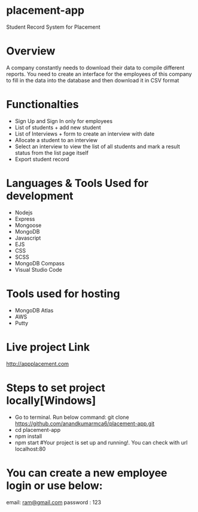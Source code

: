 # placement-app
Student Record System for Placement
# Overview
A company constantly needs to download their data to compile different reports. You need to create an interface for the employees of this company to fill in the data into the database and then download it in CSV format
# Functionalties
-	Sign Up and Sign In only for employees
-	List of students + add new student 
-	List of Interviews + form to create an interview with date
-	Allocate a student to an interview
-	Select an interview to view the list of all students and mark a result status from the list page itself
- Export student record 
# Languages & Tools Used for development
- Nodejs
- Express
- Mongoose
- MongoDB
- Javascript
- EJS
- CSS
- SCSS
- MongoDB Compass
- Visual Studio Code
# Tools used for hosting
- MongoDB Atlas
- AWS
- Putty
# Live project Link
http://appplacement.com

# Steps to set project locally[Windows]
- Go to terminal. Run below command:
     git clone https://github.com/anandkumarmca6/placement-app.git
-  cd placement-app
- npm install
- npm start
 #Your project is set up and running!. You can check with url localhost:80
 # You can create a new employee login or use below:
 email: ram@gmail.com
 password : 123
